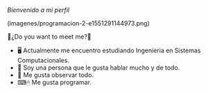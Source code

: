 *Bienvenido a mi perfil*

(imagenes/programacion-2-e1551291144973.png)

🤯¿Do you want to meet me?🤯
* 🖥 Actualmente me encuentro estudiando Ingeníeria en Sistemas Computacionales.
*  👥 Soy una persona que le gusta hablar mucho y de todo.
*  👀 Me gusta observar todo.
*  ⌨🖱  Me gusta programar. 

<!--
**organesa/organesa** is a ✨ _special_ ✨ repository because its `README.md` (this file) appears on your GitHub profile.

Here are some ideas to get you started:

- 🔭 I’m currently working on
- 🌱 I’m currently learning ...
- 👯 I’m looking to collaborate on ...
- 🤔 I’m looking for help with ...
- 💬 Ask me about ...
- 📫 How to reach me: ...
- 😄 Pronouns: ...
- ⚡ Fun fact: ...
-->
